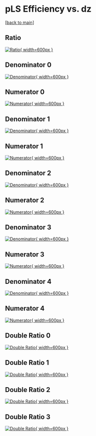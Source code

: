 # pLS Efficiency vs. dz

[[back to main](./)]



## Ratio

[![Ratio](../mtv/var/pLS_xtr_321_-1_eff_dz.png){ width=600px }](../mtv/var/pLS_xtr_321_-1_eff_dz.pdf)

## Denominator 0

[![Denominator](../mtv/den/pLS_xtr_321_-1_eff_dz_den0.png){ width=600px }](../mtv/den/pLS_xtr_321_-1_eff_dz_den0.pdf)

## Numerator 0

[![Numerator](../mtv/num/pLS_xtr_321_-1_eff_dz_num0.png){ width=600px }](../mtv/num/pLS_xtr_321_-1_eff_dz_num0.pdf)

## Denominator 1

[![Denominator](../mtv/den/pLS_xtr_321_-1_eff_dz_den1.png){ width=600px }](../mtv/den/pLS_xtr_321_-1_eff_dz_den1.pdf)

## Numerator 1

[![Numerator](../mtv/num/pLS_xtr_321_-1_eff_dz_num1.png){ width=600px }](../mtv/num/pLS_xtr_321_-1_eff_dz_num1.pdf)

## Denominator 2

[![Denominator](../mtv/den/pLS_xtr_321_-1_eff_dz_den2.png){ width=600px }](../mtv/den/pLS_xtr_321_-1_eff_dz_den2.pdf)

## Numerator 2

[![Numerator](../mtv/num/pLS_xtr_321_-1_eff_dz_num2.png){ width=600px }](../mtv/num/pLS_xtr_321_-1_eff_dz_num2.pdf)

## Denominator 3

[![Denominator](../mtv/den/pLS_xtr_321_-1_eff_dz_den3.png){ width=600px }](../mtv/den/pLS_xtr_321_-1_eff_dz_den3.pdf)

## Numerator 3

[![Numerator](../mtv/num/pLS_xtr_321_-1_eff_dz_num3.png){ width=600px }](../mtv/num/pLS_xtr_321_-1_eff_dz_num3.pdf)

## Denominator 4

[![Denominator](../mtv/den/pLS_xtr_321_-1_eff_dz_den4.png){ width=600px }](../mtv/den/pLS_xtr_321_-1_eff_dz_den4.pdf)

## Numerator 4

[![Numerator](../mtv/num/pLS_xtr_321_-1_eff_dz_num4.png){ width=600px }](../mtv/num/pLS_xtr_321_-1_eff_dz_num4.pdf)

## Double Ratio 0

[![Double Ratio](../mtv/ratio/pLS_xtr_321_-1_eff_dz_ratio0.png){ width=600px }](../mtv/ratio/pLS_xtr_321_-1_eff_dz_ratio0.pdf)

## Double Ratio 1

[![Double Ratio](../mtv/ratio/pLS_xtr_321_-1_eff_dz_ratio1.png){ width=600px }](../mtv/ratio/pLS_xtr_321_-1_eff_dz_ratio1.pdf)

## Double Ratio 2

[![Double Ratio](../mtv/ratio/pLS_xtr_321_-1_eff_dz_ratio2.png){ width=600px }](../mtv/ratio/pLS_xtr_321_-1_eff_dz_ratio2.pdf)

## Double Ratio 3

[![Double Ratio](../mtv/ratio/pLS_xtr_321_-1_eff_dz_ratio3.png){ width=600px }](../mtv/ratio/pLS_xtr_321_-1_eff_dz_ratio3.pdf)

